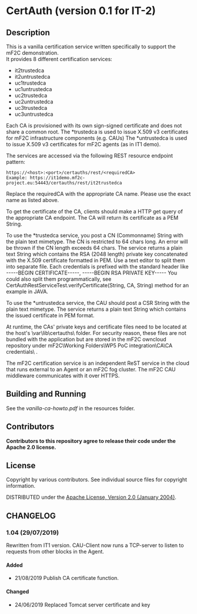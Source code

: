 # CertAuth (version 0.1 for IT-2)

## Description

This is a vanilla certification service written specifically to support the mF2C demonstration.  
It provides 8 different certification services:

- it2trustedca
- it2untrustedca
- uc1trustedca
- uc1untrustedca
- uc2trustedca
- uc2untrustedca
- uc3trustedca
- uc3untrustedca

Each CA is provisioned with its own sign-signed certificate and does not share a common root.
The *trustedca is used to issue X.509 v3 certificates for mF2C infrastructure components (e.g. CAUs)
The *untrustedca is used to issue X.509 v3 certificates for mF2C agents (as in IT1 demo).

The services are accessed via the following REST resource endpoint pattern:

	https://<host>:<port>/certauths/rest/<requiredCA>
	Example: https://it1demo.mf2c-project.eu:54443/certauths/rest/it2trustedca
	
Replace the requiredCA with the appropriate CA name.  Please use the exact name as listed above.

To get the certificate of the CA, clients should make a HTTP get query of the appropriate CA endpoint.
The CA will return its certificate as a PEM String. 

To use the *trustedca service, you post a CN (Commonname) String with the plain text mimetype.
The CN is restricted to 64 chars long.  An error will be thrown if the CN length exceeds 64 chars.
The service returns a plain text String which contains the RSA (2048 length) private key concatenated with the
X.509 certificate formatted in PEM.  Use a text editor to split them into separate file.  Each credentials
is prefixed with the standard header like -----BEGIN CERTIFICATE-----, -----BEGIN RSA PRIVATE KEY-----
You could also split them programmatically, see CertAuthRestServiceTest.verifyCertificate(String, CA, String) 
method for an example in JAVA.

To use the *untrustedca service, the CAU should post a CSR String with the plain text mimetype.
The service returns a plain text String which contains the issued certificate in PEM format.

At runtime, the CAs' private keys and certificate files need to be located at the host's \var\lib\certauths\ folder.
For security reason, these files are not bundled with the application but are stored in the mF2C owncloud repository
under mF2C\Working Folders\WP5 PoC integration\CA\CA credentials\ .

The mF2C certification service is an independent ReST service in the cloud that runs external to an Agent or an mF2C fog cluster.
The mF2C CAU middleware communicates with it over HTTPS.

## Building and Running

See the *vanilla-ca-howto.pdf* in the resources folder.

## Contributors

**Contributors to this repository agree to release their code under
the Apache 2.0 license.**

## License

Copyright by various contributors.  See individual source files for
copyright information.  

DISTRIBUTED under the [Apache License, Version 2.0 (January
2004)](http://www.apache.org/licenses/LICENSE-2.0).

## CHANGELOG

### 1.04 (29/07/2019)

Rewritten from IT1 version.  CAU-Client now runs a TCP-server to listen to requests from other blocks in the Agent. 

#### Added

 - 21/08/2019 Publish CA certificate function.
 
#### Changed

 - 24/06/2019 Replaced Tomcat server certificate and key 






